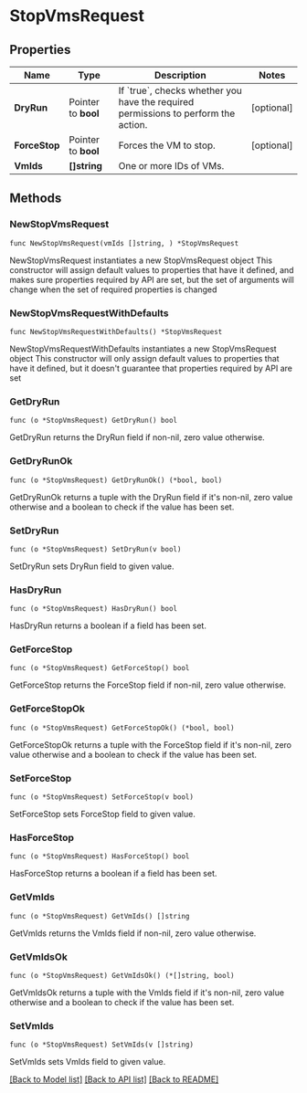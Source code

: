 # StopVmsRequest

## Properties

Name | Type | Description | Notes
------------ | ------------- | ------------- | -------------
**DryRun** | Pointer to **bool** | If &#x60;true&#x60;, checks whether you have the required permissions to perform the action. | [optional] 
**ForceStop** | Pointer to **bool** | Forces the VM to stop. | [optional] 
**VmIds** | **[]string** | One or more IDs of VMs. | 

## Methods

### NewStopVmsRequest

`func NewStopVmsRequest(vmIds []string, ) *StopVmsRequest`

NewStopVmsRequest instantiates a new StopVmsRequest object
This constructor will assign default values to properties that have it defined,
and makes sure properties required by API are set, but the set of arguments
will change when the set of required properties is changed

### NewStopVmsRequestWithDefaults

`func NewStopVmsRequestWithDefaults() *StopVmsRequest`

NewStopVmsRequestWithDefaults instantiates a new StopVmsRequest object
This constructor will only assign default values to properties that have it defined,
but it doesn't guarantee that properties required by API are set

### GetDryRun

`func (o *StopVmsRequest) GetDryRun() bool`

GetDryRun returns the DryRun field if non-nil, zero value otherwise.

### GetDryRunOk

`func (o *StopVmsRequest) GetDryRunOk() (*bool, bool)`

GetDryRunOk returns a tuple with the DryRun field if it's non-nil, zero value otherwise
and a boolean to check if the value has been set.

### SetDryRun

`func (o *StopVmsRequest) SetDryRun(v bool)`

SetDryRun sets DryRun field to given value.

### HasDryRun

`func (o *StopVmsRequest) HasDryRun() bool`

HasDryRun returns a boolean if a field has been set.

### GetForceStop

`func (o *StopVmsRequest) GetForceStop() bool`

GetForceStop returns the ForceStop field if non-nil, zero value otherwise.

### GetForceStopOk

`func (o *StopVmsRequest) GetForceStopOk() (*bool, bool)`

GetForceStopOk returns a tuple with the ForceStop field if it's non-nil, zero value otherwise
and a boolean to check if the value has been set.

### SetForceStop

`func (o *StopVmsRequest) SetForceStop(v bool)`

SetForceStop sets ForceStop field to given value.

### HasForceStop

`func (o *StopVmsRequest) HasForceStop() bool`

HasForceStop returns a boolean if a field has been set.

### GetVmIds

`func (o *StopVmsRequest) GetVmIds() []string`

GetVmIds returns the VmIds field if non-nil, zero value otherwise.

### GetVmIdsOk

`func (o *StopVmsRequest) GetVmIdsOk() (*[]string, bool)`

GetVmIdsOk returns a tuple with the VmIds field if it's non-nil, zero value otherwise
and a boolean to check if the value has been set.

### SetVmIds

`func (o *StopVmsRequest) SetVmIds(v []string)`

SetVmIds sets VmIds field to given value.



[[Back to Model list]](../README.md#documentation-for-models) [[Back to API list]](../README.md#documentation-for-api-endpoints) [[Back to README]](../README.md)


